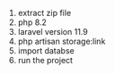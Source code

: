 1. extract zip file
2. php 8.2
3. laravel version 11.9
4. php artisan storage:link
5. import databse
6. run the project